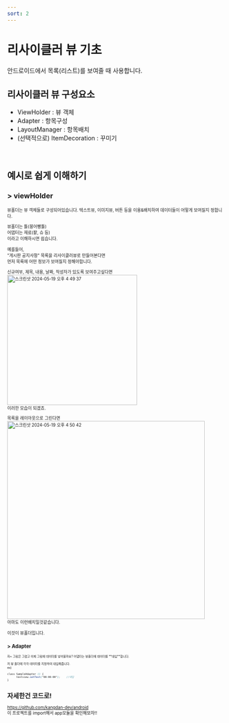 ```yaml
---
sort: 2
---
```

               
# 리사이클러 뷰 기초
안드로이드에서 목록(리스트)를 보여줄 때 사용합니다.

## 리사이클러 뷰 구성요소
- ViewHolder : 뷰 객체
- Adapter : 항목구성
- LayoutManager : 항목배치
- (선택적으로) ItemDecoration : 꾸미기    
                
&nbsp;  




## 예시로 쉽게 이해하기 
###  > viewHolder  
<span style="font-size:70%">
뷰홀더는 뷰 객체들로 구성되어있습니다.     
텍스트뷰, 이미지뷰, 버튼 등을 이용&배치하여 데이터들이 어떻게 보여질지 정합니다.    
  
뷰홀더는 틀(붕어빵틀)     
어댑터는 재료(팥, 슈 등)    
이라고 이해하시면 쉽습니다.     
&nbsp;     
예를들어,     
"게시판 공지사항" 목록을 리사이클러뷰로 만들어본다면    
먼저 목록에 어떤 정보가 보여질지 정해야합니다.    


   
신규여부, 제목, 내용, 날짜, 작성자가 있도록 보여주고싶다면    
<img width="301" alt="스크린샷 2024-05-19 오후 4 49 37" src="https://github.com/kangdan-dev/kangdan-dev.github.io/assets/17777689/c018b608-17ca-4bd8-ace4-3464a7686103">      
이러한 모습이 되겠죠. 
&nbsp;&nbsp;&nbsp;&nbsp;&nbsp;&nbsp;&nbsp;&nbsp;
  &nbsp;&nbsp;&nbsp;&nbsp;&nbsp;&nbsp;&nbsp;&nbsp;&nbsp;

  
목록을 레이아웃으로 그린다면      
<img width="458" alt="스크린샷 2024-05-19 오후 4 50 42" src="https://github.com/kangdan-dev/kangdan-dev.github.io/assets/17777689/fed258da-f668-496c-8058-5db38fd21af2">      
아마도 이런배치일것같습니다.     
&nbsp;      
이것이 뷰홀더입니다.   </span>       
   
     
     
                      
### > Adapter
<span style="font-size:70%">      
자~ 그림은 그렸고 이제 그림에 데이터를 넣어볼까요?
어댑터는 뷰홀더에 데이터를 **대입**합니다.      
           
저 뷰 홀더에 각각 데이터를 지정하여 대입해줍니다.       
ex)   
```scss
class SampleAdapter () {  
      textview.setText("00:00:00");    //대입   
}  
```
                 
</span>

## 자세한건 코드로!
https://github.com/kangdan-dev/android   
이 프로젝트를 import해서 app모듈을 확인해보자!!  





